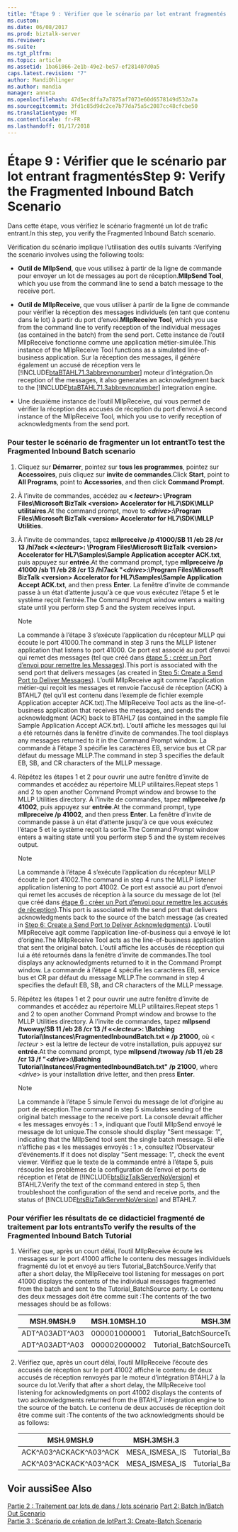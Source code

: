 ```yaml
---
title: "Étape 9 : Vérifier que le scénario par lot entrant fragmentés | Documents Microsoft"
ms.custom: 
ms.date: 06/08/2017
ms.prod: biztalk-server
ms.reviewer: 
ms.suite: 
ms.tgt_pltfrm: 
ms.topic: article
ms.assetid: 1ba61866-2e1b-49e2-be57-ef281407d0a5
caps.latest.revision: "7"
author: MandiOhlinger
ms.author: mandia
manager: anneta
ms.openlocfilehash: 47d5ec8ffa7a7875af7073e60d6578149d532a7a
ms.sourcegitcommit: 3fd1c85d9dc2ce7b77da75a5c2087cc48cfcbe50
ms.translationtype: MT
ms.contentlocale: fr-FR
ms.lasthandoff: 01/17/2018
---
```

# <a name="step-9-verify-the-fragmented-inbound-batch-scenario"></a><span data-ttu-id="32208-102">Étape 9 : Vérifier que le scénario par lot entrant fragmentés</span><span class="sxs-lookup"><span data-stu-id="32208-102">Step 9: Verify the Fragmented Inbound Batch Scenario</span></span>
<span data-ttu-id="32208-103">Dans cette étape, vous vérifiez le scénario fragmenté un lot de trafic entrant.</span><span class="sxs-lookup"><span data-stu-id="32208-103">In this step, you verify the Fragmented Inbound Batch scenario.</span></span>  
  
 <span data-ttu-id="32208-104">Vérification du scénario implique l’utilisation des outils suivants :</span><span class="sxs-lookup"><span data-stu-id="32208-104">Verifying the scenario involves using the following tools:</span></span>  
  
-   <span data-ttu-id="32208-105">**Outil de MllpSend**, que vous utilisez à partir de la ligne de commande pour envoyer un lot de messages au port de réception.</span><span class="sxs-lookup"><span data-stu-id="32208-105">**MllpSend Tool**, which you use from the command line to send a batch message to the receive port.</span></span>  
  
-   <span data-ttu-id="32208-106">**Outil de MllpReceive**, que vous utiliser à partir de la ligne de commande pour vérifier la réception des messages individuels (en tant que contenu dans le lot) à partir du port d’envoi.</span><span class="sxs-lookup"><span data-stu-id="32208-106">**MllpReceive Tool**, which you use from the command line to verify reception of the individual messages (as contained in the batch) from the send port.</span></span> <span data-ttu-id="32208-107">Cette instance de l’outil MllpReceive fonctionne comme une application métier-simulée.</span><span class="sxs-lookup"><span data-stu-id="32208-107">This instance of the MllpReceive Tool functions as a simulated line-of-business application.</span></span> <span data-ttu-id="32208-108">Sur la réception des messages, il génère également un accusé de réception vers le [!INCLUDE[btaBTAHL71.3abbrevnonumber](../../includes/btabtahl71-3abbrevnonumber-md.md)] moteur d’intégration.</span><span class="sxs-lookup"><span data-stu-id="32208-108">On reception of the messages, it also generates an acknowledgment back to the [!INCLUDE[btaBTAHL71.3abbrevnonumber](../../includes/btabtahl71-3abbrevnonumber-md.md)] integration engine.</span></span>  
  
-   <span data-ttu-id="32208-109">Une deuxième instance de l’outil MllpReceive, qui vous permet de vérifier la réception des accusés de réception du port d’envoi.</span><span class="sxs-lookup"><span data-stu-id="32208-109">A second instance of the MllpReceive Tool, which you use to verify reception of acknowledgments from the send port.</span></span>  
  
### <a name="to-test-the-fragmented-inbound-batch-scenario"></a><span data-ttu-id="32208-110">Pour tester le scénario de fragmenter un lot entrant</span><span class="sxs-lookup"><span data-stu-id="32208-110">To test the Fragmented Inbound Batch scenario</span></span>  
  
1.  <span data-ttu-id="32208-111">Cliquez sur **Démarrer**, pointez sur **tous les programmes**, pointez sur **Accessoires**, puis cliquez sur **invite de commandes**.</span><span class="sxs-lookup"><span data-stu-id="32208-111">Click **Start**, point to **All Programs**, point to **Accessories**, and then click **Command Prompt**.</span></span>  
  
2.  <span data-ttu-id="32208-112">À l’invite de commandes, accédez au  **\< *lecteur*\>: \Program Files\Microsoft BizTalk \<version\> Accelerator for HL7\SDK\MLLP utilitaires**.</span><span class="sxs-lookup"><span data-stu-id="32208-112">At the command prompt, move to **\<*drive*\>:\Program Files\Microsoft BizTalk \<version\> Accelerator for HL7\SDK\MLLP Utilities**.</span></span>  
  
3.  <span data-ttu-id="32208-113">À l’invite de commandes, tapez **mllpreceive /p 41000/SB 11 /eb 28 /cr 13 /hl7ack «\<*lecteur*\>: \Program Files\Microsoft BizTalk \<version\> Accelerator for HL7\Samples\Sample Application accepter ACK.txt**, puis appuyez sur **entrée**.</span><span class="sxs-lookup"><span data-stu-id="32208-113">At the command prompt, type **mllpreceive /p 41000 /sb 11 /eb 28 /cr 13 /hl7ack "\<*drive*\>:\Program Files\Microsoft BizTalk \<version\> Accelerator for HL7\Samples\Sample Application Accept ACK.txt**, and then press **Enter**.</span></span> <span data-ttu-id="32208-114">La fenêtre d’invite de commande passe à un état d’attente jusqu'à ce que vous exécutez l’étape 5 et le système reçoit l’entrée.</span><span class="sxs-lookup"><span data-stu-id="32208-114">The Command Prompt window enters a waiting state until you perform step 5 and the system receives input.</span></span>  
  
    > [!NOTE]
    >  <span data-ttu-id="32208-115">La commande à l’étape 3 s’exécute l’application du récepteur MLLP qui écoute le port 41000.</span><span class="sxs-lookup"><span data-stu-id="32208-115">The command in step 3 runs the MLLP listener application that listens to port 41000.</span></span> <span data-ttu-id="32208-116">Ce port est associé au port d’envoi qui remet des messages (tel que créé dans [étape 5 : créer un Port d’envoi pour remettre les Messages](../../adapters-and-accelerators/accelerator-hl7/step-5-create-a-send-port-to-deliver-messages.md)).</span><span class="sxs-lookup"><span data-stu-id="32208-116">This port is associated with the send port that delivers messages (as created in [Step 5: Create a Send Port to Deliver Messages](../../adapters-and-accelerators/accelerator-hl7/step-5-create-a-send-port-to-deliver-messages.md)).</span></span> <span data-ttu-id="32208-117">L’outil MllpReceive agit comme l’application métier-qui reçoit les messages et renvoie l’accusé de réception (ACK) à BTAHL7 (tel qu’il est contenu dans l’exemple de fichier exemple Application accepter ACK.txt).</span><span class="sxs-lookup"><span data-stu-id="32208-117">The MllpReceive Tool acts as the line-of-business application that receives the messages, and sends the acknowledgment (ACK) back to BTAHL7 (as contained in the sample file Sample Application Accept ACK.txt).</span></span> <span data-ttu-id="32208-118">L’outil affiche les messages qui lui a été retournés dans la fenêtre d’invite de commandes.</span><span class="sxs-lookup"><span data-stu-id="32208-118">The tool displays any messages returned to it in the Command Prompt window.</span></span> <span data-ttu-id="32208-119">La commande à l’étape 3 spécifie les caractères EB, service bus et CR par défaut du message MLLP.</span><span class="sxs-lookup"><span data-stu-id="32208-119">The command in step 3 specifies the default EB, SB, and CR characters of the MLLP message.</span></span>  
  
4.  <span data-ttu-id="32208-120">Répétez les étapes 1 et 2 pour ouvrir une autre fenêtre d’invite de commandes et accédez au répertoire MLLP utilitaires.</span><span class="sxs-lookup"><span data-stu-id="32208-120">Repeat steps 1 and 2 to open another Command Prompt window and browse to the MLLP Utilities directory.</span></span> <span data-ttu-id="32208-121">À l’invite de commandes, tapez **mllpreceive /p 41002**, puis appuyez sur **entrée**.</span><span class="sxs-lookup"><span data-stu-id="32208-121">At the command prompt, type **mllpreceive /p 41002**, and then press **Enter**.</span></span> <span data-ttu-id="32208-122">La fenêtre d’invite de commande passe à un état d’attente jusqu'à ce que vous exécutez l’étape 5 et le système reçoit la sortie.</span><span class="sxs-lookup"><span data-stu-id="32208-122">The Command Prompt window enters a waiting state until you perform step 5 and the system receives output.</span></span>  
  
    > [!NOTE]
    >  <span data-ttu-id="32208-123">La commande à l’étape 4 s’exécute l’application du récepteur MLLP écoute le port 41002.</span><span class="sxs-lookup"><span data-stu-id="32208-123">The command in step 4 runs the MLLP listener application listening to port 41002.</span></span> <span data-ttu-id="32208-124">Ce port est associé au port d’envoi qui remet les accusés de réception à la source du message de lot (tel que créé dans [étape 6 : créer un Port d’envoi pour remettre les accusés de réception](../../adapters-and-accelerators/accelerator-hl7/step-6-create-a-send-port-to-deliver-acknowledgments.md)).</span><span class="sxs-lookup"><span data-stu-id="32208-124">This port is associated with the send port that delivers acknowledgments back to the source of the batch message (as created in [Step 6: Create a Send Port to Deliver Acknowledgments](../../adapters-and-accelerators/accelerator-hl7/step-6-create-a-send-port-to-deliver-acknowledgments.md)).</span></span> <span data-ttu-id="32208-125">L’outil MllpReceive agit comme l’application line-of-business qui a envoyé le lot d’origine.</span><span class="sxs-lookup"><span data-stu-id="32208-125">The MllpReceive Tool acts as the line-of-business application that sent the original batch.</span></span> <span data-ttu-id="32208-126">L’outil affiche les accusés de réception qui lui a été retournés dans la fenêtre d’invite de commandes.</span><span class="sxs-lookup"><span data-stu-id="32208-126">The tool displays any acknowledgments returned to it in the Command Prompt window.</span></span> <span data-ttu-id="32208-127">La commande à l’étape 4 spécifie les caractères EB, service bus et CR par défaut du message MLLP.</span><span class="sxs-lookup"><span data-stu-id="32208-127">The command in step 4 specifies the default EB, SB, and CR characters of the MLLP message.</span></span>  
  
5.  <span data-ttu-id="32208-128">Répétez les étapes 1 et 2 pour ouvrir une autre fenêtre d’invite de commandes et accédez au répertoire MLLP utilitaires.</span><span class="sxs-lookup"><span data-stu-id="32208-128">Repeat steps 1 and 2 to open another Command Prompt window and browse to the MLLP Utilities directory.</span></span> <span data-ttu-id="32208-129">À l’invite de commandes, tapez **mllpsend /twoway/SB 11 /eb 28 /cr 13 /f «\<*lecteur*\>: \Batching Tutorial\Instances\FragmentedInboundBatch.txt « /p 21000**, où \< *lecteur* \> est la lettre de lecteur de votre installation, puis appuyez sur **entrée**.</span><span class="sxs-lookup"><span data-stu-id="32208-129">At the command prompt, type **mllpsend /twoway /sb 11 /eb 28 /cr 13 /f "\<*drive*\>:\Batching Tutorial\Instances\FragmentedInboundBatch.txt" /p 21000**, where \<*drive*\> is your installation drive letter, and then press **Enter**.</span></span>  
  
    > [!NOTE]
    >  <span data-ttu-id="32208-130">La commande à l’étape 5 simule l’envoi du message de lot d’origine au port de réception.</span><span class="sxs-lookup"><span data-stu-id="32208-130">The command in step 5 simulates sending of the original batch message to the receive port.</span></span> <span data-ttu-id="32208-131">La console devrait afficher « les messages envoyés : 1 », indiquant que l’outil MllpSend envoyé le message de lot unique.</span><span class="sxs-lookup"><span data-stu-id="32208-131">The console should display "Sent message: 1", indicating that the MllpSend tool sent the single batch message.</span></span> <span data-ttu-id="32208-132">Si elle n’affiche pas « les messages envoyés : 1 », consultez l’Observateur d’événements.</span><span class="sxs-lookup"><span data-stu-id="32208-132">If it does not display "Sent message: 1", check the event viewer.</span></span> <span data-ttu-id="32208-133">Vérifiez que le texte de la commande entré à l’étape 5, puis résoudre les problèmes de la configuration de l’envoi et ports de réception et l’état de [!INCLUDE[btsBizTalkServerNoVersion](../../includes/btsbiztalkservernoversion-md.md)] et BTAHL7.</span><span class="sxs-lookup"><span data-stu-id="32208-133">Verify the text of the command entered in step 5, then troubleshoot the configuration of the send and receive ports, and the status of [!INCLUDE[btsBizTalkServerNoVersion](../../includes/btsbiztalkservernoversion-md.md)] and BTAHL7.</span></span>  
  
### <a name="to-verify-the-results-of-the-fragmented-inbound-batch-tutorial"></a><span data-ttu-id="32208-134">Pour vérifier les résultats de ce didacticiel fragmenté de traitement par lots entrants</span><span class="sxs-lookup"><span data-stu-id="32208-134">To verify the results of the Fragmented Inbound Batch Tutorial</span></span>  
  
1.  <span data-ttu-id="32208-135">Vérifiez que, après un court délai, l’outil MllpReceive écoute les messages sur le port 41000 affiche le contenu des messages individuels fragmenté du lot et envoyé au tiers Tutorial_BatchSource.</span><span class="sxs-lookup"><span data-stu-id="32208-135">Verify that after a short delay, the MllpReceive tool listening for messages on port 41000 displays the contents of the individual messages fragmented from the batch and sent to the Tutorial_BatchSource party.</span></span> <span data-ttu-id="32208-136">Le contenu des deux messages doit être comme suit :</span><span class="sxs-lookup"><span data-stu-id="32208-136">The contents of the two messages should be as follows:</span></span>  
  
    |<span data-ttu-id="32208-137">MSH.9</span><span class="sxs-lookup"><span data-stu-id="32208-137">MSH.9</span></span>|<span data-ttu-id="32208-138">MSH.10</span><span class="sxs-lookup"><span data-stu-id="32208-138">MSH.10</span></span>|<span data-ttu-id="32208-139">MSH.3</span><span class="sxs-lookup"><span data-stu-id="32208-139">MSH.3</span></span>|<span data-ttu-id="32208-140">MSH.5</span><span class="sxs-lookup"><span data-stu-id="32208-140">MSH.5</span></span>|  
    |-----------|------------|-----------|-----------|  
    |<span data-ttu-id="32208-141">ADT^A03</span><span class="sxs-lookup"><span data-stu-id="32208-141">ADT^A03</span></span>|<span data-ttu-id="32208-142">000001</span><span class="sxs-lookup"><span data-stu-id="32208-142">000001</span></span>|<span data-ttu-id="32208-143">Tutorial_BatchSource</span><span class="sxs-lookup"><span data-stu-id="32208-143">Tutorial_BatchSource</span></span>|<span data-ttu-id="32208-144">MESA_IS</span><span class="sxs-lookup"><span data-stu-id="32208-144">MESA_IS</span></span>|  
    |<span data-ttu-id="32208-145">ADT^A03</span><span class="sxs-lookup"><span data-stu-id="32208-145">ADT^A03</span></span>|<span data-ttu-id="32208-146">000002</span><span class="sxs-lookup"><span data-stu-id="32208-146">000002</span></span>|<span data-ttu-id="32208-147">Tutorial_BatchSource</span><span class="sxs-lookup"><span data-stu-id="32208-147">Tutorial_BatchSource</span></span>|<span data-ttu-id="32208-148">MESA_IS</span><span class="sxs-lookup"><span data-stu-id="32208-148">MESA_IS</span></span>|  
  
2.  <span data-ttu-id="32208-149">Vérifiez que, après un court délai, l’outil MllpReceive l’écoute des accusés de réception sur le port 41002 affiche le contenu de deux accusés de réception renvoyés par le moteur d’intégration BTAHL7 à la source du lot.</span><span class="sxs-lookup"><span data-stu-id="32208-149">Verify that after a short delay, the MllpReceive tool listening for acknowledgments on port 41002 displays the contents of two acknowledgments returned from the BTAHL7 integration engine to the source of the batch.</span></span> <span data-ttu-id="32208-150">Le contenu de deux accusés de réception doit être comme suit :</span><span class="sxs-lookup"><span data-stu-id="32208-150">The contents of the two acknowledgments should be as follows:</span></span>  
  
    |<span data-ttu-id="32208-151">MSH.9</span><span class="sxs-lookup"><span data-stu-id="32208-151">MSH.9</span></span>|<span data-ttu-id="32208-152">MSH.3</span><span class="sxs-lookup"><span data-stu-id="32208-152">MSH.3</span></span>|<span data-ttu-id="32208-153">MSH.5</span><span class="sxs-lookup"><span data-stu-id="32208-153">MSH.5</span></span>|<span data-ttu-id="32208-154">MSA.2</span><span class="sxs-lookup"><span data-stu-id="32208-154">MSA.2</span></span>|<span data-ttu-id="32208-155">MSA.1</span><span class="sxs-lookup"><span data-stu-id="32208-155">MSA.1</span></span>|  
    |-----------|-----------|-----------|-----------|-----------|  
    |<span data-ttu-id="32208-156">ACK^A03^ACK</span><span class="sxs-lookup"><span data-stu-id="32208-156">ACK^A03^ACK</span></span>|<span data-ttu-id="32208-157">MESA_IS</span><span class="sxs-lookup"><span data-stu-id="32208-157">MESA_IS</span></span>|<span data-ttu-id="32208-158">Tutorial_BatchSource</span><span class="sxs-lookup"><span data-stu-id="32208-158">Tutorial_BatchSource</span></span>|<span data-ttu-id="32208-159">000001</span><span class="sxs-lookup"><span data-stu-id="32208-159">000001</span></span>|<span data-ttu-id="32208-160">AA</span><span class="sxs-lookup"><span data-stu-id="32208-160">AA</span></span>|  
    |<span data-ttu-id="32208-161">ACK^A03^ACK</span><span class="sxs-lookup"><span data-stu-id="32208-161">ACK^A03^ACK</span></span>|<span data-ttu-id="32208-162">MESA_IS</span><span class="sxs-lookup"><span data-stu-id="32208-162">MESA_IS</span></span>|<span data-ttu-id="32208-163">Tutorial_BatchSource</span><span class="sxs-lookup"><span data-stu-id="32208-163">Tutorial_BatchSource</span></span>|<span data-ttu-id="32208-164">000002</span><span class="sxs-lookup"><span data-stu-id="32208-164">000002</span></span>|<span data-ttu-id="32208-165">AA</span><span class="sxs-lookup"><span data-stu-id="32208-165">AA</span></span>|  
  
## <a name="see-also"></a><span data-ttu-id="32208-166">Voir aussi</span><span class="sxs-lookup"><span data-stu-id="32208-166">See Also</span></span>  
 <span data-ttu-id="32208-167">[Partie 2 : Traitement par lots de dans / lots scénario](../../adapters-and-accelerators/accelerator-hl7/part-2-batch-in-batch-out-scenario.md) </span><span class="sxs-lookup"><span data-stu-id="32208-167">[Part 2: Batch In/Batch Out Scenario](../../adapters-and-accelerators/accelerator-hl7/part-2-batch-in-batch-out-scenario.md) </span></span>  
 [<span data-ttu-id="32208-168">Partie 3 : Scénario de création de lot</span><span class="sxs-lookup"><span data-stu-id="32208-168">Part 3: Create-Batch Scenario</span></span>](../../adapters-and-accelerators/accelerator-hl7/part-3-create-batch-scenario.md)